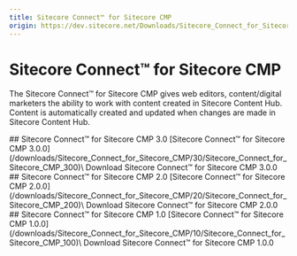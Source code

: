 ```yaml
---
title: Sitecore Connect™ for Sitecore CMP
origin: https://dev.sitecore.net/Downloads/Sitecore_Connect_for_Sitecore_CMP.aspx
---
```


# Sitecore Connect™ for Sitecore CMP

The Sitecore Connect™ for Sitecore CMP gives web editors, content/digital marketers the ability to work with content created in Sitecore Content Hub. Content is automatically created and updated when changes are made in Sitecore Content Hub.

<Card variant='outlineRaised' px={0} mb={8}>
<CardHeader>
## Sitecore Connect™ for Sitecore CMP 3.0
</CardHeader>
<CardBody>
[Sitecore Connect™ for Sitecore CMP 3.0.0](/downloads/Sitecore_Connect_for_Sitecore_CMP/30/Sitecore_Connect_for_Sitecore_CMP_300)\
Download Sitecore Connect™ for Sitecore CMP 3.0.0


</CardBody>          
</Card>
<Card variant='outlineRaised' px={0} mb={8}>
<CardHeader>
## Sitecore Connect™ for Sitecore CMP 2.0
</CardHeader>
<CardBody>
[Sitecore Connect™ for Sitecore CMP 2.0.0](/downloads/Sitecore_Connect_for_Sitecore_CMP/20/Sitecore_Connect_for_Sitecore_CMP_200)\
Download Sitecore Connect™ for Sitecore CMP 2.0.0


</CardBody>          
</Card>
<Card variant='outlineRaised' px={0} mb={8}>
<CardHeader>
## Sitecore Connect™ for Sitecore CMP 1.0
</CardHeader>
<CardBody>
[Sitecore Connect™ for Sitecore CMP 1.0.0](/downloads/Sitecore_Connect_for_Sitecore_CMP/10/Sitecore_Connect_for_Sitecore_CMP_100)\
Download Sitecore Connect™ for Sitecore CMP 1.0.0


</CardBody>          
</Card>